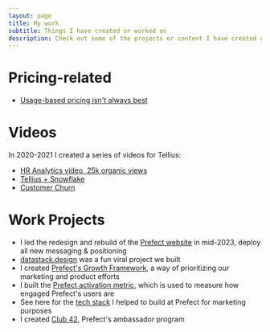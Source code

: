 ```yaml
---
layout: page
title: My work
subtitle: Things I have created or worked on
description: Check out some of the projects or content I have created or worked on.
---
```


# Pricing-related
- [Usage-based pricing isn't always best](https://chrisreuter.me/2023-02-16-usage-pricing/)

# Videos
In 2020-2021 I created a series of videos for Tellius:
- [HR Analytics video, 25k organic views](https://www.youtube.com/watch?v=aK3LtFddamc)
- [Tellius + Snowflake](https://www.youtube.com/watch?v=5PUpGzu-Has)
- [Customer Churn](https://www.youtube.com/watch?v=d7neKxRMSBM)

# Work Projects
- I led the redesign and rebuild of the [Prefect website](https://www.prefect.io) in mid-2023, deploy all new messaging & positioning
- [datastack.design](https://datastack.design/er) was a fun viral project we built
- I created [Prefect's Growth Framework](https://chrisreuter.me/2023-01-13-navigating-ambiguity/), a way of prioritizing our marketing and product efforts
- I built the [Prefect activation metric](https://chrisreuter.me/2023-03-14-activation-metric/), which is used to measure how engaged Prefect's users are
- See here for the [tech stack](https://chrisreuter.me/2023-06-23-growth-tech-stack/) I helped to build at Prefect for marketing purposes
- I created [Club 42](https://discourse.prefect.io/t/the-third-launch-week-initiative-announcing-ambassador-program-called-club-42/500), Prefect's ambassador program
